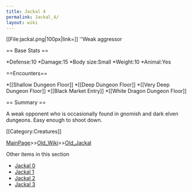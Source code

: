 ```yaml
---
title: Jackal 4
permalink: Jackal_4/
layout: wiki
---
```

[[File:jackal.png|100px|link=]] ''Weak aggressor

== Base Stats ==

*Defense:10
*Damage:15
*Body size:Small
*Weight:10
*Animal:Yes

==Encounters==

*[[Shallow Dungeon Floor]]
*[[Deep Dungeon Floor]]
*[[Very Deep Dungeon Floor]]
*[[Black Market Entry]]
*[[White Dragon Dungeon Floor]]

== Summary ==

A weak opponent who is occasionally found in gnomish and dark elven dungeons. Easy enough to shoot down.

[[Category:Creatures]]

[MainPage](/keeperrl_wiki/ "wikilink")>>[Old_Wiki](/keeperrl_wiki/Old_Wiki "wikilink")>>[Old_Jackal](/keeperrl_wiki/Old_Jackal "wikilink")

Other items in this section
-    [Jackal 0](/keeperrl_wiki/Jackal_0 "wikilink")
-    [Jackal 1](/keeperrl_wiki/Jackal_1 "wikilink")
-    [Jackal 2](/keeperrl_wiki/Jackal_2 "wikilink")
-    [Jackal 3](/keeperrl_wiki/Jackal_3 "wikilink")
